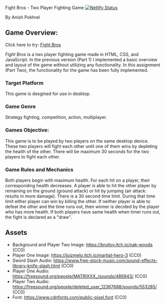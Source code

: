Fight Bros - Two Player Fighting Game [![Netlify Status](https://api.netlify.com/api/v1/badges/8ec3a7b5-32de-4319-a56c-a636a44cd231/deploy-status)](https://app.netlify.com/sites/anishpokhrel-fightbros/deploys)

By Anish Pokhrel 

## Game Overview:
Click here to try: [Fight Bros](https://anishpokhrel-fightbros.netlify.app/)

*Fight Bros* is a two player fighting game made in HTML, CSS, and JavaScript. In the previous version (Part 1) I implemented a basic overview and layout of the game without utilizing any functionality. In this assignment (Part Two), the functionality for the game has been fully implemented.

### Target Platform
This game is desgined for use in desktop.

### Game Genre
Strategy fighting, competition, action, multiplayer.

### Games Objective:
This game is to be played by two players on the same desktop device. These two players will fight each other until one of them wins by depleting the health of the other. There will be maximum 30 seconds for the two players to fight each other.

### Game Rules and Mechanics 
Both players begin with maximum health. For each hit on a player, their corresponding health decreases. A player is able to hit the other player by remaining on the ground (ground attack) or hit by jumping (air attack: results in more damage). There is a 30 second time limit. During that time limit either player can win by killing the other. If neither player is able to defeat the other and the time runs out, then winner is decided by the player who has more health. If both players have same health when timer runs out, the fight is declared as a "draw".

## Assets
- Background and Player Two Image: https://brullov.itch.io/oak-woods (CC0) 
- Player One Image: https://luizmelo.itch.io/martial-hero-3 (CC0)
- Sword Slash Audio: https://www.free-stock-music.com/sound-effects-library-knife-slash.html (CC0)
- Player One Audio: https://freesound.org/people/MATRIXXX_/sounds/486943/ (CC0) 
- Player Two Audio: https://freesound.org/people/deleted_user_12367688/sounds/553285/ (CC0)
- Font: https://www.cdnfonts.com/public-pixel.font (CC0)
